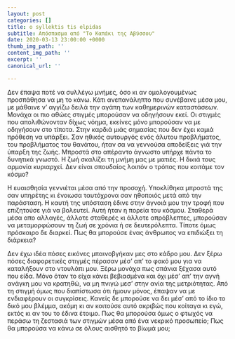 ```yaml
---
layout: post
categories: []
title: o syllektis tis elpidas
subtitle: Απόσπασμα από "Το Καπάκι της Αβύσσου"
date: 2020-03-13 23:00:00 +0000
thumb_img_path: ''
content_img_path: ''
excerpt: ''
canonical_url: ''

---
```

Δεν έπαψα ποτέ να συλλέγω μνήμες, όσο κι αν ομολογουμένως προσπάθησα να μη το κάνω. Κάτι ανεπανάληπτο που συνέβαινε μέσα μου, με μάθαινε ν’ αγγίζω δειλά την αγάπη των καθημερινών καταστάσεων. Μονάχα οι πιο αθώες στιγμές μπορούσαν να οδηγήσουν εκεί. Οι στιγμές που απολιθώνονταν δίχως νόημα, εκείνες μόνο μπορούσαν να με οδηγήσουν στο τίποτα. Στην καρδιά μιάς σημασίας που δεν έχει καμιά πρόθεση να υπάρξει. Σαν ηθικός αυτουργός ενός άλυτου προβλήματος, του προβλήματος του θανάτου, ήταν σα να γεννούσα αποδείξεις γιά την ύπαρξη της ζωής. Μπροστά στο απέραντο άγνωστο υπήρχε πάντα το δυνητικά γνωστό. Η ζωή σκαλίζει τη μνήμη μας με ματιές. Η δικιά τους αρμονία κυριαρχεί. Δεν είναι σπουδαίος λοιπόν ο τρόπος που κοιτάμε τον κόσμο?

Η ευαισθησία γεννιέται μέσα από την προσοχή. Υποκλίθηκα μπροστά της σαν υπηρέτης κι ένοιωσα ταυτόχρονα σαν ηθοποιός μετά από την παράσταση. Η καυτή της υπόσταση έδινε στην άγνοιά μου την τροφή που επιζητούσε γιά να βολευτεί. Αυτή ήταν η πορεία του κόσμου. Σταθερά μέσα απο αλλαγές, άλλοτε σταθερές κι άλλοτε απρόβλεπτες, μπορούσαν να μεταμορφώσουν τη ζωή σε χρόνια ή σε δευτερόλεπτα. Τίποτε όμως πρόσκαιρο δε διαρκεί. Πως θα μπορούσε ένας άνθρωπος να επιδιώξει τη διάρκεια?

Δεν έχω ιδέα πόσες εικόνες μπαινοβγήκαν μες στο κάδρο μου. Δεν ξέρω πόσες διαφορετικές στιγμές πέρασαν μέσ’ απ’ το φακό μου για να καταλήξουν στο ντουλάπι μου. Ξέρω μονάχα πως σπάνια ξέχασα αυτό που είδα. Μόνο όταν το είχα κάνει βεβιασμένα και όχι μέσ’ απ’ την αγνή ανάγκη μου να κρατηθώ, να μη πνιγώ μεσ’ στην ανία της μετριότητας. Από τη στιγμή όμως που διαπίστωσα ότι ήμουν μόνος, έπαψαν να με ενδιαφέρουν οι συγκρίσεις. Κανείς δε μπορούσε να δει μέσ’ από το ίδιο το δικό μου βλέμμα, ακόμη κι αν κοιτούσε αυτό ακριβώς που κοίταγα κι εγώ, εκτός κι αν του το έδινα έτοιμο. Πως θα μπορούσα όμως ο φτωχός να περάσω τη ζεστασιά των στιγμών μέσα από ένα νεκρικό προσωπείο; Πως θα μπορούσα να κάνω σε όλους αισθητό το βίωμά μου;